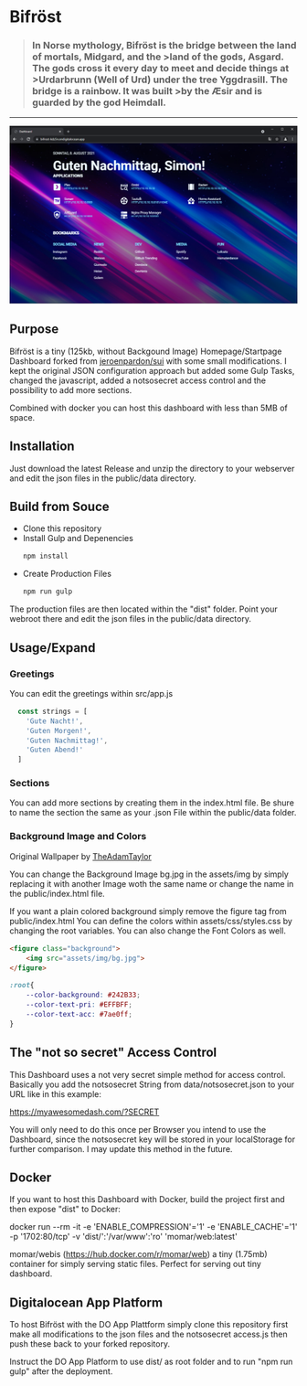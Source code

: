 # Bifröst

>### In Norse mythology, Bifröst is the bridge between the land of mortals, Midgard, and the >land of the gods, Asgard. The gods cross it every day to meet and decide things at >Urdarbrunn (Well of Urd) under the tree Yggdrasill. The bridge is a rainbow. It was built >by the Æsir and is guarded by the god Heimdall. 

---

![Screenshot of Bifröst](https://raw.githubusercontent.com/simonjenny/bifrost/master/.github/screenshot.PNG "Screenshot")


## Purpose

Bifröst is a tiny (125kb, without Backgound Image) Homepage/Startpage Dashboard forked from [jeroenpardon/sui](https://github.com/jeroenpardon/sui) with some small modifications. I kept the original JSON configuration approach but added some Gulp Tasks, changed the javascript, added a notsosecret access control and the possibility to add more sections. 

Combined with docker you can host this dashboard with less than 5MB of space.

## Installation

Just download the latest Release and unzip the directory to your webserver and edit the json files in the public/data directory.

## Build from Souce

- Clone this repository
- Install Gulp and Depenencies
  ```bash
  npm install
- Create Production Files
  ```bash 
  npm run gulp
The production files are then located within the "dist" folder. Point your webroot there and edit the json files in the public/data directory.

## Usage/Expand

### Greetings

You can edit the greetings within src/app.js
```javascript
  const strings = [
    'Gute Nacht!',
    'Guten Morgen!',
    'Guten Nachmittag!',
    'Guten Abend!'
  ]
```

### Sections

You can add more sections by creating them in the index.html file. Be shure to name the section the same as your .json File within the public/data folder.

### Background Image and Colors

Original Wallpaper by [TheAdamTaylor](https://www.deviantart.com/theadamtaylor/art/The-Bifrost-Wallpaper-866173189)

You can change the Background Image bg.jpg in the assets/img by simply replacing it with another Image woth the same name or change the name in the public/index.html file.

If you want a plain colored background simply remove the figure tag from public/index.html
You can define the colors within assets/css/styles.css by changing the root variables. You can also change the Font Colors as well.
```html
<figure class="background">
    <img src="assets/img/bg.jpg">    
</figure>
```

```css
:root{
	--color-background: #242B33;
	--color-text-pri: #EFFBFF;
	--color-text-acc: #7ae0ff;
}
```
## The "not so secret" Access Control

This Dashboard uses a not very secret simple method for access control. 
Basically you add the notsosecret String from data/notsosecret.json to your URL like in this example:

https://myawesomedash.com/?SECRET

You will only need to do this once per Browser you intend to use the Dashboard, since the notsosecret key will be stored in your localStorage for further comparison. I may update this method in the future. 

## Docker
If you want to host this Dashboard with Docker, build the project first and then expose "dist" to Docker:

docker run --rm -it -e 'ENABLE_COMPRESSION'='1' -e 'ENABLE_CACHE'='1' -p '1702:80/tcp' -v 'dist/':'/var/www':'ro' 'momar/web:latest' 

momar/webis (https://hub.docker.com/r/momar/web) a tiny (1.75mb) container for simply serving static files. Perfect for serving out tiny dashboard.

## Digitalocean App Platform

To host Bifröst with the DO App Plattform simply clone this repository first make all modifications to the json files and the notsosecret access.js then push these back to your forked repository. 

Instruct the DO App Platform to use dist/ as root folder and to run "npm run gulp" after the deployment.